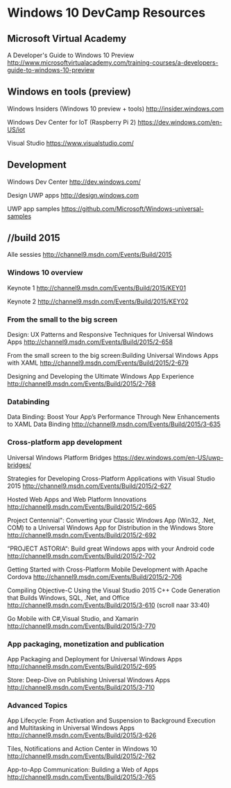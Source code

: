 # Windows 10 DevCamp Resources

## Microsoft Virtual Academy
A Developer's Guide to Windows 10 Preview
http://www.microsoftvirtualacademy.com/training-courses/a-developers-guide-to-windows-10-preview 

## Windows en tools (preview)
Windows Insiders (Windows 10 preview + tools)
http://insider.windows.com 

Windows Dev Center for IoT (Raspberry Pi 2)
https://dev.windows.com/en-US/iot 

Visual Studio
https://www.visualstudio.com/ 

## Development
Windows Dev Center
http://dev.windows.com/ 

Design UWP apps 
http://design.windows.com 

UWP app samples
https://github.com/Microsoft/Windows-universal-samples 

## //build 2015
Alle sessies 
http://channel9.msdn.com/Events/Build/2015 

### Windows 10 overview
Keynote 1
http://channel9.msdn.com/Events/Build/2015/KEY01 

Keynote 2
http://channel9.msdn.com/Events/Build/2015/KEY02 

### From the small to the big screen
Design: UX Patterns and Responsive Techniques for Universal Windows Apps
http://channel9.msdn.com/Events/Build/2015/2-658 

From the small screen to the big screen:Building Universal Windows Apps with XAML
http://channel9.msdn.com/Events/Build/2015/2-679 

Designing and Developing the Ultimate Windows App Experience
http://channel9.msdn.com/Events/Build/2015/2-768 

### Databinding
Data Binding: Boost Your App’s Performance Through New Enhancements to XAML Data Binding
http://channel9.msdn.com/Events/Build/2015/3-635 

### Cross-platform app development
Universal Windows Platform Bridges
https://dev.windows.com/en-US/uwp-bridges/

Strategies for Developing Cross-Platform Applications with Visual Studio 2015
http://channel9.msdn.com/Events/Build/2015/2-627 

Hosted Web Apps and Web Platform Innovations
http://channel9.msdn.com/Events/Build/2015/2-665 

Project Centennial": Converting your Classic Windows App (Win32, .Net, COM) to a Universal Windows App for Distribution in 
the Windows Store
http://channel9.msdn.com/Events/Build/2015/2-692 

“PROJECT ASTORIA“: Build great Windows apps with your Android code
http://channel9.msdn.com/Events/Build/2015/2-702 

Getting Started with Cross-Platform Mobile Development with Apache Cordova
http://channel9.msdn.com/Events/Build/2015/2-706 

Compiling Objective-C Using the Visual Studio 2015 C++ Code Generation that Builds Windows, SQL, .Net, and Office
http://channel9.msdn.com/Events/Build/2015/3-610 (scroll naar 33:40)

Go Mobile with C#,Visual Studio, and Xamarin
http://channel9.msdn.com/Events/Build/2015/3-770 

### App packaging, monetization and publication
App Packaging and Deployment for Universal Windows Apps
http://channel9.msdn.com/Events/Build/2015/2-695 

Store: Deep-Dive on Publishing Universal Windows Apps
http://channel9.msdn.com/Events/Build/2015/3-710 

### Advanced Topics
App Lifecycle: From Activation and Suspension to Background Execution and Multitasking in Universal Windows Apps
http://channel9.msdn.com/Events/Build/2015/3-626 

Tiles, Notifications and Action Center in Windows 10
http://channel9.msdn.com/Events/Build/2015/2-762 

App-to-App Communication: Building a Web of Apps
http://channel9.msdn.com/Events/Build/2015/3-765 
